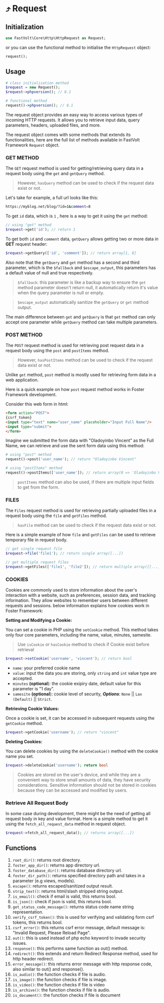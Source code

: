 # ⤴ Request

## Initialization

```php
use FastVolt\Core\Http\HttpRequest as Request;
```
or you can use the functional method to initialise the `HttpRequest` object:

```php
request();
```

## Usage
```php
# class initialisation method
$request = new Request();
$request->phpversion(); // 8.1

# functional method
request()->phpversion(); // 8.1
```

The request object provides an easy way to access various types of incoming HTTP requests. It allows you to retrieve input data, query parameters, headers, uploaded files, and more.

The request object comes with some methods that extends its functionalities, here are the full list of methods available in FastVolt Framework `Request` object.


### GET METHOD

The `GET` request method is used for getting/retrieving query data in a request body using the `get` and `getQuery` method.

> However, `hasQuery` method can be used to check if the request data exist or not.

Let's take for example, a full url looks like this:

```sh
https://myblog.net/blog/?id=1&comment=8
```

To get `id` data, which is `1` , here is a way to get it using the `get` method:

```php
// using "get" method
$request->get('id'); // return 1
```

To get both `id` and `comment` data, `getQuery` allows getting two or more data in **GET** request header:

```php
$request->getQuery(['id', 'comment']); // return array[1, 8]
```

Also note that the `getQuery` and `get` method has a second and third parameter, which is the `$fallback` and `$escape_output`, this parameters has a default value of null and true respectively.

> `$fallback`: this parameter is like a backup way to ensure the `get` method parameter doesn't return null, it automatically return it's value when the query parameter is null or empty.

> `$escape_output` automatically sanitize the `getQuery` or `get` method output.

The main difference between `get` and `getQuery` is that `get` method can only accept one parameter while `getQuery` method can take multiple parameters.


### POST METHOD

The `POST` request method is used for retrieving post request data in a request body using the `post` and `postItems` method.

> However, `hasPostItems` method can be used to check if the request data exist or not.

Unlike `get` method, `post` method is mostly used for retrieving form data in a web application.

Here is a quick example on how `post` request method works in Foster Framework development.

Consider this web form in html:

```html
<form action="POST">
{csrf_token}
<input type="text" name="user_name" placeholder="Input Full Name"/>
<input type="submit">
</form>
```

Imagine we submitted the form data with "Oladoyinbo Vincent" as the Full Name, we can retrieve and use the sent form data using this method:

```php
# using "post" method
request()->post('user_name'); // return "Oladoyinbo Vincent"

# using "postItems" method
request()->postItems(['user_name']); // return array(0 => 'Oladoyinbo Vincent')
```

> `postItems` method can also be used, if there are multiple input fields to get from the form.



### FILES

The `Files` request method is used for retrieving partially uploaded files in a request body using the `file` and `getFiles` method.

> `hasFile` method can be used to check if the request data exist or not.

Here is a simple example of how `file` and `getFiles` can be used to retrieve temporary file in request body.

```php
// get single request file 
$request->file('file1'); // return single array([...])

// get multiple request files
$request->getFiles(['file1', 'file2']); // return multiple array([[...], [...]])
```



### COOKIES

Cookies are commonly used to store information about the user's interaction with a website, such as preferences, session data, and tracking information. They allow websites to remember users between different requests and sessions. below information explains how cookies work in Foster Framework:



**Setting and Modifying a Cookie:**

You can set a cookie in PHP using the `setCookie` method. This method takes only four core parameters, including the name, value, minutes, samesite.

> Use `isCookie` or `hasCookie` method to check if Cookie exist before retrieval

```php
$request->setCookie('username', 'vincent'); // return bool
```

* `name`: your preferred cookie name
* `value`: input the data you are storing, only `string` and `int` value type are accepted.
* `minutes` **(optional**): the cookie exipiry date, default value for this parameter is "1 day".
* `samesite` **(optional**): cookie level of security, _**Options**_: `None` || `Lax (Default)` || `Strict`.



**Retrieving Cookie Values:**

Once a cookie is set, it can be accessed in subsequent requests using the `getCookie` method.

```php
$request->getCookie('username'); // return "vincent"
```



**Deleting Cookies:**

You can delete cookies by using the `deleteCookie()` method with the cookie name you set.

```php
$request->deleteCookie('username'); return bool
```

> Cookies are stored on the user's device, and while they are a convenient way to store small amounts of data, they have security considerations. Sensitive information should not be stored in cookies because they can be accessed and modified by users.



### Retrieve All Request Body

In some case during development, there might be the need of getting all request body in key and value format. Here is a simple method to get it using the `fetch_all_request_data` method in request object.

```php
$request->fetch_all_request_data(); // returns array([...])
```

## Functions

1. `root_dir()`: returns root directory.
2. `foster_app_dir()`: returns app directory url.
3. `foster_database_dir()`: returns database directory url.
4. `foster_dir_path()`: returns specified directory path and takes in a parameter (e.g views, models).
5. `escape()`: returns escaped/sanitized output result.
6. `strip_text()`: returns html/slash stripped string output.
7. `is_email()`: check if email is valid, this returns bool.
8. `is_json()`: check if json is valid, this returns bool.
9. `get_status_code_message()`: returns status code name string representation.
10. `verify_csrf_token()`: this is used for verifying and validating form csrf tokens, this returns bool.
11. `csrf_error()`: this returns csrf error message, default message is: "Invalid Request, Please Reload Page".
12. `out()`: this is used instead of php echo keyword to invade security issues.
13. `response()`: this performs same function as out() method.
14. `redirect()`: this extends and return Redirect Response method, used for http header redirect.
15. `error_message()`: this returns error message with http response code, also similar to out() and response().
16. `is_audio()`: the function checks if file is audio.
17. `is_image()`: the function checks if file is image.
18. `is_video()`: the function checks if file is video
19. `is_archive()`: the function checks if file is audio.
20. `is_document()`: the function checks if file is document
